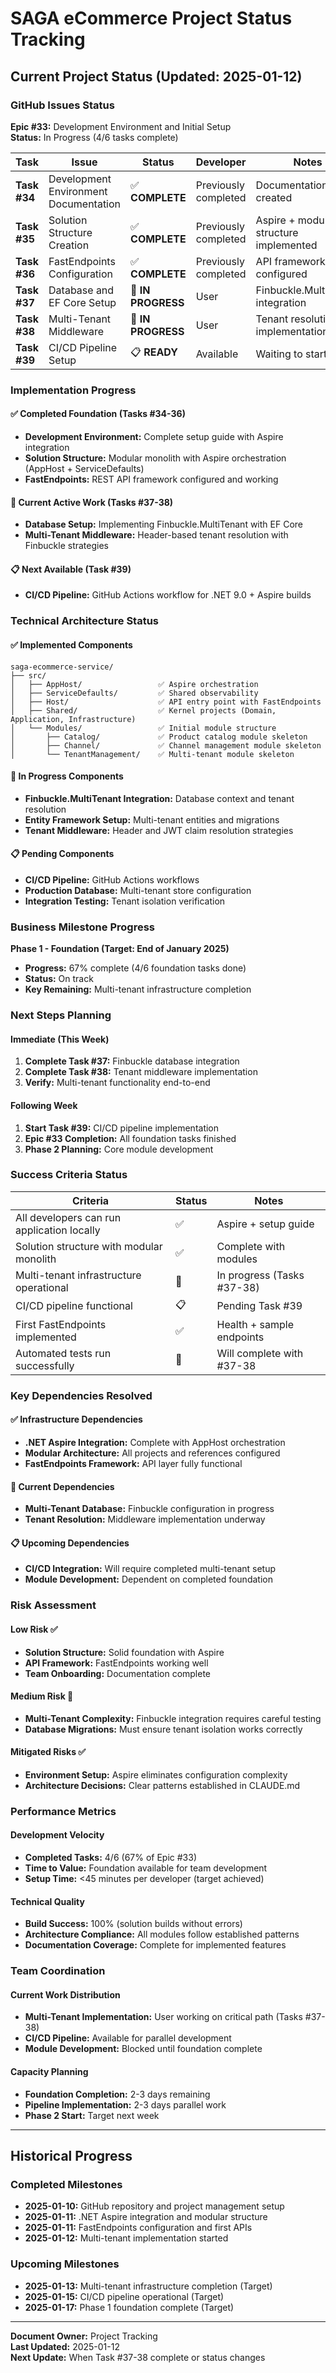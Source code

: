 # SAGA eCommerce Project Status Tracking

## Current Project Status (Updated: 2025-01-12)

### GitHub Issues Status

**Epic #33:** Development Environment and Initial Setup  
**Status:** In Progress (4/6 tasks complete)

| Task | Issue | Status | Developer | Notes |
|------|-------|--------|-----------|-------|
| **Task #34** | Development Environment Documentation | ✅ **COMPLETE** | Previously completed | Documentation created |
| **Task #35** | Solution Structure Creation | ✅ **COMPLETE** | Previously completed | Aspire + modular structure implemented |
| **Task #36** | FastEndpoints Configuration | ✅ **COMPLETE** | Previously completed | API framework configured |
| **Task #37** | Database and EF Core Setup | 🚧 **IN PROGRESS** | User | Finbuckle.MultiTenant integration |
| **Task #38** | Multi-Tenant Middleware | 🚧 **IN PROGRESS** | User | Tenant resolution implementation |
| **Task #39** | CI/CD Pipeline Setup | 📋 **READY** | Available | Waiting to start |

### Implementation Progress

#### ✅ Completed Foundation (Tasks #34-36)
- **Development Environment:** Complete setup guide with Aspire integration
- **Solution Structure:** Modular monolith with Aspire orchestration (AppHost + ServiceDefaults)
- **FastEndpoints:** REST API framework configured and working

#### 🚧 Current Active Work (Tasks #37-38)
- **Database Setup:** Implementing Finbuckle.MultiTenant with EF Core
- **Multi-Tenant Middleware:** Header-based tenant resolution with Finbuckle strategies

#### 📋 Next Available (Task #39)
- **CI/CD Pipeline:** GitHub Actions workflow for .NET 9.0 + Aspire builds

### Technical Architecture Status

#### ✅ Implemented Components
```
saga-ecommerce-service/
├── src/
│   ├── AppHost/                 ✅ Aspire orchestration
│   ├── ServiceDefaults/         ✅ Shared observability
│   ├── Host/                    ✅ API entry point with FastEndpoints
│   ├── Shared/                  ✅ Kernel projects (Domain, Application, Infrastructure)
│   └── Modules/                 ✅ Initial module structure
│       ├── Catalog/             ✅ Product catalog module skeleton
│       ├── Channel/             ✅ Channel management module skeleton
│       └── TenantManagement/    ✅ Multi-tenant module skeleton
```

#### 🚧 In Progress Components
- **Finbuckle.MultiTenant Integration:** Database context and tenant resolution
- **Entity Framework Setup:** Multi-tenant entities and migrations
- **Tenant Middleware:** Header and JWT claim resolution strategies

#### 📋 Pending Components
- **CI/CD Pipeline:** GitHub Actions workflows
- **Production Database:** Multi-tenant store configuration
- **Integration Testing:** Tenant isolation verification

### Business Milestone Progress

**Phase 1 - Foundation (Target: End of January 2025)**
- **Progress:** 67% complete (4/6 foundation tasks done)
- **Status:** On track
- **Key Remaining:** Multi-tenant infrastructure completion

### Next Steps Planning

#### Immediate (This Week)
1. **Complete Task #37:** Finbuckle database integration
2. **Complete Task #38:** Tenant middleware implementation
3. **Verify:** Multi-tenant functionality end-to-end

#### Following Week
1. **Start Task #39:** CI/CD pipeline implementation
2. **Epic #33 Completion:** All foundation tasks finished
3. **Phase 2 Planning:** Core module development

### Success Criteria Status

| Criteria | Status | Notes |
|----------|--------|-------|
| All developers can run application locally | ✅ | Aspire + setup guide |
| Solution structure with modular monolith | ✅ | Complete with modules |
| Multi-tenant infrastructure operational | 🚧 | In progress (Tasks #37-38) |
| CI/CD pipeline functional | 📋 | Pending Task #39 |
| First FastEndpoints implemented | ✅ | Health + sample endpoints |
| Automated tests run successfully | 🚧 | Will complete with #37-38 |

### Key Dependencies Resolved

#### ✅ Infrastructure Dependencies
- **.NET Aspire Integration:** Complete with AppHost orchestration
- **Modular Architecture:** All projects and references configured
- **FastEndpoints Framework:** API layer fully functional

#### 🚧 Current Dependencies
- **Multi-Tenant Database:** Finbuckle configuration in progress
- **Tenant Resolution:** Middleware implementation underway

#### 📋 Upcoming Dependencies
- **CI/CD Integration:** Will require completed multi-tenant setup
- **Module Development:** Dependent on completed foundation

### Risk Assessment

#### Low Risk ✅
- **Solution Structure:** Solid foundation with Aspire
- **API Framework:** FastEndpoints working well
- **Team Onboarding:** Documentation complete

#### Medium Risk 🔶
- **Multi-Tenant Complexity:** Finbuckle integration requires careful testing
- **Database Migrations:** Must ensure tenant isolation works correctly

#### Mitigated Risks ✅
- **Environment Setup:** Aspire eliminates configuration complexity
- **Architecture Decisions:** Clear patterns established in CLAUDE.md

### Performance Metrics

#### Development Velocity
- **Completed Tasks:** 4/6 (67% of Epic #33)
- **Time to Value:** Foundation available for team development
- **Setup Time:** <45 minutes per developer (target achieved)

#### Technical Quality
- **Build Success:** 100% (solution builds without errors)
- **Architecture Compliance:** All modules follow established patterns
- **Documentation Coverage:** Complete for implemented features

### Team Coordination

#### Current Work Distribution
- **Multi-Tenant Implementation:** User working on critical path (Tasks #37-38)
- **CI/CD Pipeline:** Available for parallel development
- **Module Development:** Blocked until foundation complete

#### Capacity Planning
- **Foundation Completion:** 2-3 days remaining
- **Pipeline Implementation:** 2-3 days parallel work
- **Phase 2 Start:** Target next week

---

## Historical Progress

### Completed Milestones
- **2025-01-10:** GitHub repository and project management setup
- **2025-01-11:** .NET Aspire integration and modular structure
- **2025-01-11:** FastEndpoints configuration and first APIs
- **2025-01-12:** Multi-tenant implementation started

### Upcoming Milestones
- **2025-01-13:** Multi-tenant infrastructure completion (Target)
- **2025-01-15:** CI/CD pipeline operational (Target)
- **2025-01-17:** Phase 1 foundation complete (Target)

---

**Document Owner:** Project Tracking  
**Last Updated:** 2025-01-12  
**Next Update:** When Task #37-38 complete or status changes